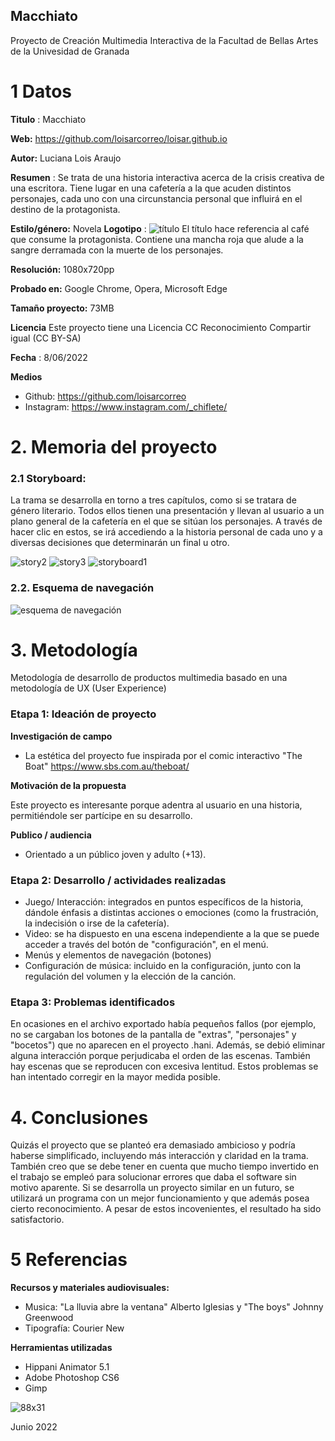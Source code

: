 

## Macchiato

Proyecto de Creación Multimedia Interactiva de la  Facultad de Bellas Artes de la Univesidad de Granada


# 1 Datos 

**Titulo** : Macchiato

**Web:**  https://github.com/loisarcorreo/loisar.github.io

**Autor:**  Luciana Lois Araujo

**Resumen** : Se trata de una historia interactiva acerca de la crisis creativa de una escritora. Tiene lugar en una cafetería a la que acuden distintos personajes, cada uno con una circunstancia personal que influirá en el destino de la protagonista.

**Estilo/género:** Novela
**Logotipo** : 
![título](https://user-images.githubusercontent.com/106830319/172342449-fb1f2dbe-dc47-4f47-bf8b-d0e4d8c71645.png)
El título hace referencia al café que consume la protagonista. Contiene una mancha roja que alude a la sangre derramada con la muerte de los personajes.


**Resolución:** 1080x720pp 

**Probado en:**   Google Chrome, Opera, Microsoft Edge

**Tamaño proyecto:** 73MB 

**Licencia** Este proyecto tiene una Licencia CC Reconocimiento Compartir igual (CC BY-SA)

**Fecha** : 8/06/2022

**Medios** 

- Github: https://github.com/loisarcorreo
- Instagram: https://www.instagram.com/_chiflete/


# 2. Memoria del proyecto 

### 2.1 Storyboard: 

La trama se desarrolla en torno a tres capítulos, como si se tratara de género literario. Todos ellos tienen una presentación y llevan al usuario a un plano general de la cafetería en el que se sitúan los personajes. A través de hacer clic en estos, se irá accediendo a la historia personal de cada uno y a diversas decisiones que determinarán un final u otro.


![story2](https://user-images.githubusercontent.com/106830319/172345092-02f6eac0-377a-4bdc-bdc1-ed4cab7b3b87.png)
![story3](https://user-images.githubusercontent.com/106830319/172345095-828aa586-88a6-469e-9f45-001b30bd262c.png)
![storyboard1](https://user-images.githubusercontent.com/106830319/172345107-4ed779f1-ff35-4385-a71e-5c470b879776.png)



### 2.2. Esquema de navegación 

![esquema de navegación](https://user-images.githubusercontent.com/106830319/172345201-4d0e1591-77d2-4827-9d67-03ff6c7053eb.JPG)

# 3. Metodología

Metodología de desarrollo de productos multimedia basado en una metodología de UX (User Experience)



### Etapa 1: Ideación de proyecto

**Investigación de campo** 

- La estética del proyecto fue inspirada por el comic interactivo "The Boat"  https://www.sbs.com.au/theboat/



**Motivación de la propuesta** 

Este  proyecto es interesante porque adentra al usuario en una historia, permitiéndole ser partícipe en su desarrollo. 



**Publico / audiencia**

- Orientado a un público joven y adulto (+13).





### Etapa 2: Desarrollo / actividades realizadas


- Juego/ Interacción: integrados en puntos específicos de la historia, dándole énfasis a distintas acciones o emociones (como la frustración, la indecisión o irse de la cafetería).
- Video: se ha dispuesto en una escena independiente a la que se puede acceder a través del botón de "configuración", en el menú. 
- Menús y elementos de navegación (botones)
- Configuración de música: incluido en la configuración, junto con la regulación del volumen y la elección de la canción.



### Etapa 3: Problemas identificados

En ocasiones en el archivo exportado había pequeños fallos (por ejemplo, no se cargaban los botones de la pantalla de "extras", "personajes" y "bocetos") que no aparecen en el proyecto .hani. Además, se debió eliminar alguna interacción porque perjudicaba el orden de las escenas. También hay escenas que se reproducen con excesiva lentitud. Estos problemas se han intentado corregir en la mayor medida posible.



# 4. Conclusiones 

Quizás el proyecto que se planteó era demasiado ambicioso y podría haberse simplificado, incluyendo más interacción y claridad en la trama. También creo que se debe tener en cuenta que mucho tiempo invertido en el trabajo se empleó para solucionar errores que daba el software sin motivo aparente. Si se desarrolla un proyecto similar en un futuro, se utilizará un programa con un mejor funcionamiento y que además posea cierto reconocimiento. A pesar de estos incovenientes, el resultado ha sido satisfactorio.





# 5 Referencias 

**Recursos y materiales audiovisuales:**

* Musica: "La lluvia abre la ventana" Alberto Iglesias y  "The boys" Johnny Greenwood   
* Tipografía: Courier New

**Herramientas utilizadas**

- Hippani Animator 5.1
- Adobe Photoshop CS6
- Gimp



![88x31](https://user-images.githubusercontent.com/106830319/172352031-5249ecb5-61de-481f-81c9-423c6ed022d8.png)


Junio 2022

